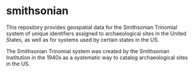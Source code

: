 # smithsonian
This repository provides geospatial data for the Smithsonian Trinomial system of unique identifiers assigned to archaeological sites in the United States, as well as for systems used by certain states in the US.

The Smithsonian Trinomial system was created by the Smithsonian Institution in the 1940s as a systematic way to catalog archaeological sites in the US.

<script src="https://embed.github.com/view/geojson/bocinsky/smithsonian/main/smithsonian_simple.geojson"></script>